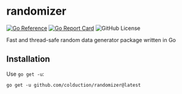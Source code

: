 # randomizer

[![Go Reference](https://pkg.go.dev/badge/github.com/colduction/randomizer.svg)](https://pkg.go.dev/github.com/colduction/randomizer)
[![Go Report Card](https://goreportcard.com/badge/github.com/colduction/randomizer)](https://goreportcard.com/report/github.com/colduction/randomizer)
![GitHub License](https://img.shields.io/github/license/Colduction/randomizer)

Fast and thread-safe random data generator package written in Go

## Installation

Use `go get -u`:

    go get -u github.com/colduction/randomizer@latest
